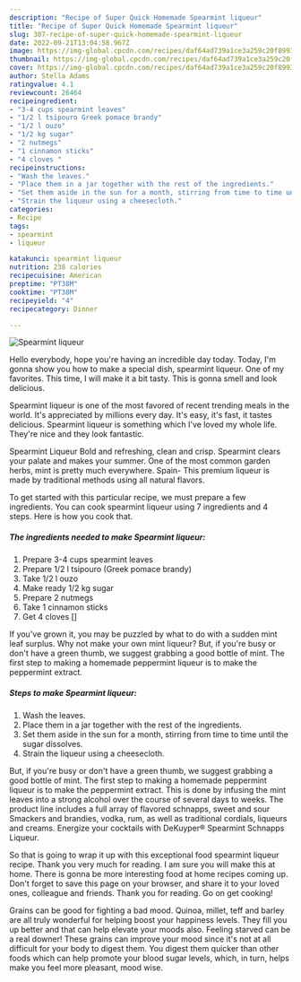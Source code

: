 ```yaml
---
description: "Recipe of Super Quick Homemade Spearmint liqueur"
title: "Recipe of Super Quick Homemade Spearmint liqueur"
slug: 307-recipe-of-super-quick-homemade-spearmint-liqueur
date: 2022-09-21T13:04:58.967Z
image: https://img-global.cpcdn.com/recipes/daf64ad739a1ce3a259c20f89935104a/751x532cq70/spearmint-liqueur-recipe-main-photo.jpg
thumbnail: https://img-global.cpcdn.com/recipes/daf64ad739a1ce3a259c20f89935104a/751x532cq70/spearmint-liqueur-recipe-main-photo.jpg
cover: https://img-global.cpcdn.com/recipes/daf64ad739a1ce3a259c20f89935104a/751x532cq70/spearmint-liqueur-recipe-main-photo.jpg
author: Stella Adams
ratingvalue: 4.1
reviewcount: 26464
recipeingredient:
- "3-4 cups spearmint leaves"
- "1/2 l tsipouro Greek pomace brandy"
- "1/2 l ouzo"
- "1/2 kg sugar"
- "2 nutmegs"
- "1 cinnamon sticks"
- "4 cloves "
recipeinstructions:
- "Wash the leaves."
- "Place them in a jar together with the rest of the ingredients."
- "Set them aside in the sun for a month, stirring from time to time until the sugar dissolves."
- "Strain the liqueur using a cheesecloth."
categories:
- Recipe
tags:
- spearmint
- liqueur

katakunci: spearmint liqueur 
nutrition: 238 calories
recipecuisine: American
preptime: "PT38M"
cooktime: "PT38M"
recipeyield: "4"
recipecategory: Dinner

---
```



![Spearmint liqueur](https://img-global.cpcdn.com/recipes/daf64ad739a1ce3a259c20f89935104a/751x532cq70/spearmint-liqueur-recipe-main-photo.jpg)

Hello everybody, hope you're having an incredible day today. Today, I'm gonna show you how to make a special dish, spearmint liqueur. One of my favorites. This time, I will make it a bit tasty. This is gonna smell and look delicious.

Spearmint liqueur is one of the most favored of recent trending meals in the world. It's appreciated by millions every day. It's easy, it's fast, it tastes delicious. Spearmint liqueur is something which I've loved my whole life. They're nice and they look fantastic.

Spearmint Liqueur Bold and refreshing, clean and crisp. Spearmint clears your palate and makes your summer. One of the most common garden herbs, mint is pretty much everywhere. Spain- This premium liqueur is made by traditional methods using all natural flavors.


To get started with this particular recipe, we must prepare a few ingredients. You can cook spearmint liqueur using 7 ingredients and 4 steps. Here is how you cook that.

<!--inarticleads1-->

##### The ingredients needed to make Spearmint liqueur:

1. Prepare 3-4 cups spearmint leaves
1. Prepare 1/2 l tsipouro (Greek pomace brandy)
1. Take 1/2 l ouzo
1. Make ready 1/2 kg sugar
1. Prepare 2 nutmegs
1. Take 1 cinnamon sticks
1. Get 4 cloves []


If you&#39;ve grown it, you may be puzzled by what to do with a sudden mint leaf surplus. Why not make your own mint liqueur? But, if you&#39;re busy or don&#39;t have a green thumb, we suggest grabbing a good bottle of mint. The first step to making a homemade peppermint liqueur is to make the peppermint extract. 

<!--inarticleads2-->

##### Steps to make Spearmint liqueur:

1. Wash the leaves.
1. Place them in a jar together with the rest of the ingredients.
1. Set them aside in the sun for a month, stirring from time to time until the sugar dissolves.
1. Strain the liqueur using a cheesecloth.


But, if you&#39;re busy or don&#39;t have a green thumb, we suggest grabbing a good bottle of mint. The first step to making a homemade peppermint liqueur is to make the peppermint extract. This is done by infusing the mint leaves into a strong alcohol over the course of several days to weeks. The product line includes a full array of flavored schnapps, sweet and sour Smackers and brandies, vodka, rum, as well as traditional cordials, liqueurs and creams. Energize your cocktails with DeKuyper® Spearmint Schnapps Liqueur. 

So that is going to wrap it up with this exceptional food spearmint liqueur recipe. Thank you very much for reading. I am sure you will make this at home. There is gonna be more interesting food at home recipes coming up. Don't forget to save this page on your browser, and share it to your loved ones, colleague and friends. Thank you for reading. Go on get cooking!

Grains can be good for fighting a bad mood. Quinoa, millet, teff and barley are all truly wonderful for helping boost your happiness levels. They fill you up better and that can help elevate your moods also. Feeling starved can be a real downer! These grains can improve your mood since it's not at all difficult for your body to digest them. You digest them quicker than other foods which can help promote your blood sugar levels, which, in turn, helps make you feel more pleasant, mood wise.
